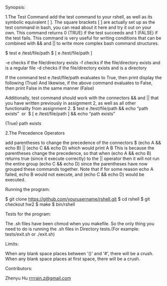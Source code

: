 Synopsis:

1.The Test Command
add the test command to your rshell, as well as its symbolic
equivalent [ ]. The square brackets [ ] are actually set up as the test command in bash, you can
read about it here and try it out on your own. This command returns 0 (TRUE) if the test
succeeds and 1 (FALSE) if the test fails. This command is very useful for writing conditions that
can be combined with && and || to write more complex bash command structures.

$ test ­e /test/file/path
$ [ ­e /test/file/path ]

-e checks if the file/directory exists
-f checks if the file/directory exists and is a regular file
-d checks if the file/directory exists and is a directory

If the command test ­e /test/file/path evaluates to True, then print display the following
(True)
And likewise, if the above command evaluates to False, then print False in the same manner
(False)

Additionally, test command should work with the connectors && and || that you have written
previously in assignment 2, as well as all other functionality from assignment 2.
$ test ­e /test/file/path && echo “path exists”
­ or ­
$ [ ­e /test/file/path ] && echo “path exists”

(True)
path exists

2.The Precedence Operators

add parentheses to change the precedence of the connectors
$ (echo A && echo B) || (echo C && echo D)
which would print
A
B
This is because the parentheses change the precedence, so that when (echo A && echo B)
returns true (since it execute correctly) to the || operator then it will not run the entire group
(echo C && echo D) since the parentheses have now grouped these commands together. Note
that if for some reason echo A failed, echo B would not execute, and (echo C && echo D) would
be executed.


Running the program:

  $ git clone https://github.com/yourusername/rshell.git
  $ cd rshell
  $ git checkout hw2
  $ make
  $ bin/rshell
  
Tests for the program:

The .sh files have been chmod when you makefile. So the only thing you need to do is running the .sh files in Directory tests.(For example: tests/exit.sh or ./exit.sh)

Limits:

When any blank space places between '()' and '#', there will be a crush.
When any blank space places at first space, there will be a crush.

Contributors:

Zhenyu Hu
rrrrain.z@gmail.com
